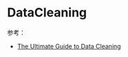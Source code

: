 # DataCleaning

参考：

- [The Ultimate Guide to Data Cleaning](https://towardsdatascience.com/the-ultimate-guide-to-data-cleaning-3969843991d4)


